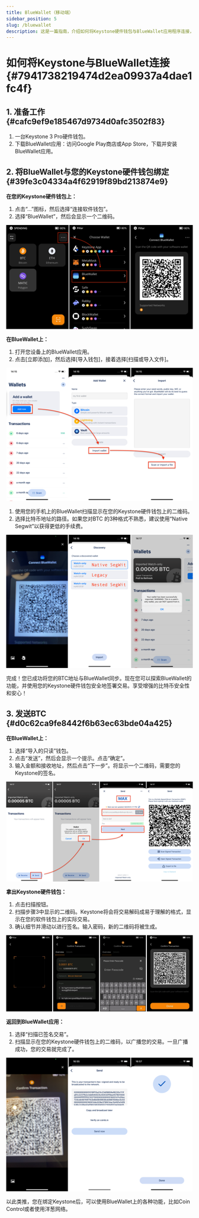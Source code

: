 ```yaml
---
title: BlueWallet（移动端）
sidebar_position: 5
slug: /bluewallet
description: 这是一篇指南，介绍如何将Keystone硬件钱包与BlueWallet应用程序连接，通过在移动设备上集成硬件钱包，安全地管理比特币交易。
---
```




# 如何将Keystone与BlueWallet连接 {#7941738219474d2ea09937a4dae1fc4f}


## 1. 准备工作 {#cafc9ef9e185467d9734d0afc3502f83}

1. 一台Keystone 3 Pro硬件钱包。
1. 下载BlueWallet应用：访问Google Play商店或App Store，下载并安装BlueWallet应用。

## 2. 将BlueWallet与您的Keystone硬件钱包绑定 {#39fe3c04334a4f62919f89bd213874e9}


**在您的Keystone硬件钱包上：**

1. 点击“...”图标，然后选择“连接软件钱包”。
1. 选择“BlueWallet”，然后会显示一个二维码。

  ![](./436214568.jpg)


**在BlueWallet上：**

1. 打开您设备上的BlueWallet应用。
1. 点击[立即添加]，然后选择[导入钱包]，接着选择[扫描或导入文件]。

  ![](./2144884254.png)

1. 使用您的手机上的BlueWallet扫描显示在您的Keystone硬件钱包上的二维码。
1. 选择比特币地址的路径。如果您对BTC 的3种格式不熟悉，建议使用“Native Segwit”以获得更低的手续费。

![](./1020870139.png)


完成！您已成功将您的BTC地址与BlueWallet同步。现在您可以探索BlueWallet的功能，并使用您的Keystone硬件钱包安全地签署交易。享受增强的比特币安全性和安心！


## **3. 发送BTC** {#d0c62ca9fe8442f6b63ec63bde04a425}


**在BlueWallet上：**

1. 选择“导入的只读”钱包。
1. 点击“发送”，然后会显示一个提示。点击“确定”。
1. 输入金额和接收地址，然后点击“下一步”。将显示一个二维码，需要您的Keystone的签名。

  ![](./594639765.png)


**拿出Keystone硬件钱包：**

1. 点击扫描按钮。
1. 扫描步骤3中显示的二维码。Keystone将会将交易解码成易于理解的格式，显示在您的软件钱包上的实际交易。
1. 确认细节并滑动以进行签名。输入密码，新的二维码将被生成。

  ![](./1956061835.jpg)


**返回到BlueWallet应用：**

1. 选择“扫描已签名交易”。
1. 扫描显示在您的Keystone硬件钱包上的二维码，以广播您的交易。一旦广播成功，您的交易就完成了。

  ![](./2142472067.png)


以此类推，您在绑定Keystone后，可以使用BlueWallet上的各种功能，比如Coin Control或者使用洋葱网络。

